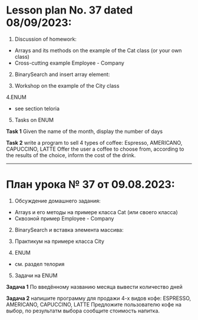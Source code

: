 # Lesson plan No. 37 dated 08/09/2023:

1. Discussion of homework:
- Arrays and its methods on the example of the Cat class (or your own class)
- Cross-cutting example Employee - Company

2. BinarySearch and insert array element:

3. Workshop on the example of the City class

4.ENUM
- see section teloria

5. Tasks on ENUM

**Task 1**
Given the name of the month, display the number of days

**Task 2**
write a program to sell 4 types of coffee:
Espresso,
AMERICANO,
CAPUCCINO,
LATTE
Offer the user a coffee to choose from, according to the results of the choice, inform the cost of the drink. 
______________________

# План урока № 37 от 09.08.2023:

1. Обсуждение домашнего задания:
- Arrays и его методы на примере класса Cat (или своего класса)
- Сквозной пример Employee - Company 

2. BinarySearch и вставка элемента массива:

3. Практикум на примере класса City

4. ENUM 
- см. раздел телория

5. Задачи на ENUM 

**Задача 1**
По введённому названию месяца вывести количество дней

**Задача 2**
напишите программу для продажи 4-х видов кофе:
  ESPRESSO,
  AMERICANO,
  CAPUCCINO,
  LATTE
Предложите пользователю кофе на выбор, по результатм выбора сообщите стоимость напитка.







